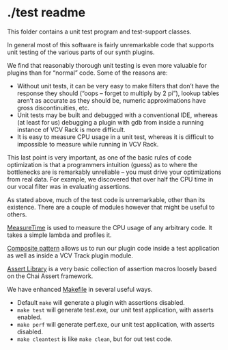 # ./test readme
This folder contains a unit test program and test-support classes.

In general most of this software is fairly unremarkable code that supports unit testing of the various parts of our synth plugins.

We find that reasonably thorough unit testing is even more valuable for plugins than for “normal” code. Some of the reasons are:
* Without unit tests, it can be very easy to make filters that don’t have the response they should (“oops – forget to multiply by 2 pi”), lookup tables aren’t as accurate as they should be, numeric approximations have gross discontinuities, etc.
* Unit tests may be built and debugged with a conventional IDE, whereas (at least for us) debugging a plugin with gdb from inside a running instance of VCV Rack is more difficult.
* It is easy to measure CPU usage in a unit test, whereas it is difficult to impossible to measure while running in VCV Rack.

This last point is very important, as one of the basic rules of code optimization is that a programmers intuition (guess) as to where the bottlenecks are is remarkably unreliable – you must drive your optimizations from real data. For example, we discovered that over half the CPU time in our vocal filter was in evaluating assertions.

As stated above, much of the test code is unremarkable, other than its existence. There are a couple of modules however that might be useful to others.

[MeasureTime](./MeasureTime.h) is used to measure the CPU usage of any arbitrary code. It takes a simple lambda and profiles it.

[Composite pattern](../composites/README.md) allows us to run our plugin code inside a test application as well as inside a VCV Track plugin module.

[Assert Library](./asserts.h) is a very basic collection of assertion macros loosely based on the Chai Assert framework.

We have enhanced [Makefile](../Makefile) in several useful ways.
* Default `make` will generate a plugin with assertions disabled.
* `make test` will generate test.exe, our unit test application, with asserts enabled.
* `make perf` will generate perf.exe, our unit test application, with asserts disabled.
* `make cleantest` is like `make clean`, but for out test code.


